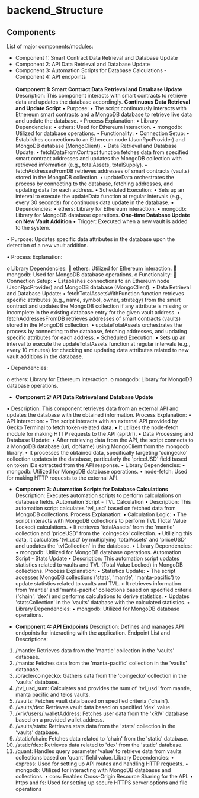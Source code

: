 # backend_Structure
## Components
List of major components/modules:
- Component 1: Smart Contract Data Retrieval and Database Update
- Component 2: API Data Retrieval and Database Update
- Component 3: Automation Scripts for Database Calculations
-Component 4: API endpoints
<br><br>
**Component 1: Smart Contract Data Retrieval and Database Update**
  Description: This component interacts with smart contracts to retrieve data and updates the database accordingly.
  **Continuous Data Retrieval and Update Script**
  •	Purpose:
   •	The script continuously interacts with Ethereum smart contracts and a MongoDB database to retrieve live data and update the database.
  •	Process Explanation:
   •	Library Dependencies:
     •	ethers: Used for Ethereum interaction.
     •	mongodb: Utilized for database operations.
   •	Functionality:
   •	Connection Setup:
     •	Establishes connections to an Ethereum node (JsonRpcProvider) and MongoDB database (MongoClient).
     •	Data Retrieval and Database Update:
     •	fetchDataFromContract function fetches data from specified smart contract addresses and updates the MongoDB collection with retrieved information (e.g., totalAssets, totalSupply).
     •	fetchAddressesFromDB retrieves addresses of smart contracts (vaults) stored in the MongoDB collection.
     •	updateData orchestrates the process by connecting to the database, fetching addresses, and updating data for each address.
  •	Scheduled Execution:
     •	Sets up an interval to execute the updateData function at regular intervals (e.g., every 30 seconds) for continuous data update in the database.
•	Dependencies:
   •	ethers: Library for Ethereum interaction.
   •	mongodb: Library for MongoDB database operations.
**One-time Database Update on New Vault Addition**
•	Trigger: Executed when a new vault is added to the system.

•	Purpose: Updates specific data attributes in the database upon the detection of a new vault addition.

•	Process Explanation:

  o	Library Dependencies:
    	ethers: Utilized for Ethereum interaction.
    	mongodb: Used for MongoDB database operations.
  o	Functionality:
    	Connection Setup:
        •	Establishes connections to an Ethereum node (JsonRpcProvider) and MongoDB database (MongoClient).
        •	Data Retrieval and Database Update:
         •	fetchTotalAssetsWithFunction function retrieves specific attributes (e.g., name, symbol, owner, strategy) from the smart contract and updates the MongoDB 
            collection if any attribute is missing or incomplete in the existing database entry for the given vault address.
         •	fetchAddressesFromDB retrieves addresses of smart contracts (vaults) stored in the MongoDB collection.
         •	updateTotalAssets orchestrates the process by connecting to the database, fetching addresses, and updating specific attributes for each address.
•	Scheduled Execution:
  •	Sets up an interval to execute the updateTotalAssets function at regular intervals (e.g., every 10 minutes) for checking and updating data attributes related to new vault additions in the database.

•	Dependencies:

   o	ethers: Library for Ethereum interaction.
   o	mongodb: Library for MongoDB database operations.

- **Component 2: API Data Retrieval and Database Update**
  
•	Description: This component retrieves data from an external API and updates the database with the obtained information.
Process Explanation:
 •	API Interaction:
   •	The script interacts with an external API provided by Gecko Terminal to fetch token-related data.
   •	It utilizes the node-fetch module for making HTTP requests to the API (apiUrl).
 •	Data Processing and Database Update:
  •	After retrieving data from the API, the script connects to a MongoDB database (uri, dbName) using MongoClient from the mongodb library.
  •	It processes the obtained data, specifically targeting 'coingecko' collection updates in the database, particularly the 'priceUSD' field based on token IDs extracted 
  from the API response.
•	Library Dependencies:
  •	mongodb: Utilized for MongoDB database operations.
  •	node-fetch: Used for making HTTP requests to the external API.

- **Component 3: Automation Scripts for Database Calculations**
  Description: Executes automation scripts to perform calculations on database fields.
Automation Script - TVL Calculation
•	Description: This automation script calculates 'tvl_usd' based on fetched data from MongoDB collections.
Process Explanation:
•	Calculation Logic:
 •	The script interacts with MongoDB collections to perform TVL (Total Value Locked) calculations.
 •	It retrieves 'totalAssets' from the 'mantle' collection and 'priceUSD' from the 'coingecko' collection.
 •	Utilizing this data, it calculates 'tvl_usd' by multiplying 'totalAssets' and 'priceUSD' and updates the 'tvlCollection' in the database.
•	Library Dependencies:
 •	mongodb: Utilized for MongoDB database operations.
Automation Script - Stats Update
•	Description: This automation script updates statistics related to vaults and TVL (Total Value Locked) in MongoDB collections.
Process Explanation:
•	Statistics Update:
 •	The script accesses MongoDB collections ('stats', 'mantle', 'manta-pacific') to update statistics related to vaults and TVL.
 •	It retrieves information from 'mantle' and 'manta-pacific' collections based on specified criteria ('chain', 'dex') and performs calculations to derive statistics.
 •	Updates 'statsCollection' in the 'vaults' database with the calculated statistics.
•	Library Dependencies:
•	mongodb: Utilized for MongoDB database operations.

- **Component 4: API Endpoints**
  Description: Defines and manages API endpoints for interacting with the application.
  Endpoint List and Descriptions:
1.	/mantle: Retrieves data from the 'mantle' collection in the 'vaults' database.
2.	/manta: Fetches data from the 'manta-pacific' collection in the 'vaults' database.
3.	/oracle/coingecko: Gathers data from the 'coingecko' collection in the 'vaults' database.
4.	/tvl_usd_sum: Calculates and provides the sum of 'tvl_usd' from mantle, manta pacific and telos vaults.
5.	/vaults: Fetches vault data based on specified criteria ('chain').
6.	/vaults/dex: Retrieves vault data based on specified 'dex' value.
7.	/xriv/users/:walletAddress: Fetches user data from the 'xRIV' database based on a provided wallet address.
8.	/vaults/stats: Retrieves stats data from the 'stats' collection in the 'vaults' database.
9.	/static/chain: Fetches data related to 'chain' from the 'static' database.
10.	/static/dex: Retrieves data related to 'dex' from the 'static' database.
11.	/quant: Handles query parameter 'value' to retrieve data from vaults collections based on 'quant' field value.
Library Dependencies:
•	express: Used for setting up API routes and handling HTTP requests.
•	mongodb: Utilized for interacting with MongoDB databases and collections.
•	cors: Enables Cross-Origin Resource Sharing for the API.
•	https and fs: Used for setting up secure HTTPS server options and file operations

